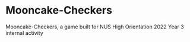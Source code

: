 # Mooncake-Checkers
Mooncake-Checkers, a game built for NUS High Orientation 2022 Year 3 internal activity
